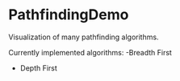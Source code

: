 # PathfindingDemo

Visualization of many pathfinding algorithms. 

Currently implemented algorithms:
  -Breadth First
  - Depth First

